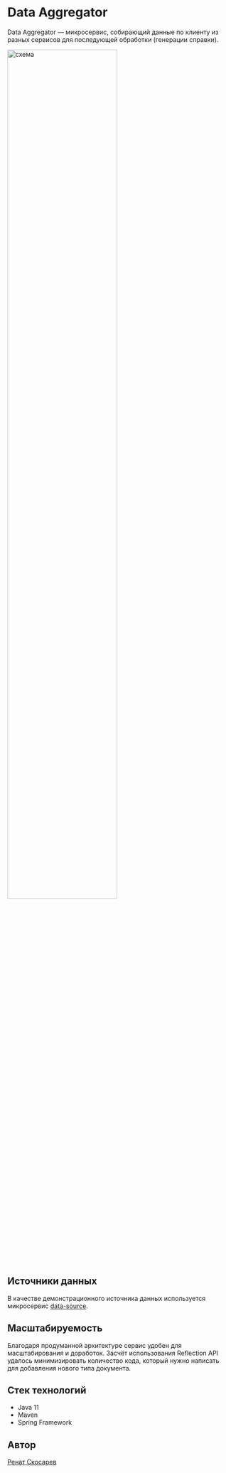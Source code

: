 # Data Aggregator

Data Aggregator — микросервис, собирающий данные по клиенту из разных сервисов для последующей обработки (генерации справки). 

<img src="https://i.ibb.co/7SX45SD/diagram-dark.jpg" width="70%" alt="схема">

## Источники данных

В качестве демонстрационного источника данных используется микросервис [data-source](../data-source).

## Масштабируемость

Благодаря продуманной архитектуре сервис удобен для масштабирования и доработок. Засчёт использования Reflection API удалось минимизировать количество кода, который нужно написать для добавления нового типа документа.

## Стек технологий
- Java 11
- Maven
- Spring Framework

## Автор
[Ренат Скосарев](https://github.com/renatskosarev)